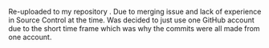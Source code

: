 Re-uploaded to my repository . Due to merging issue and lack of experience in Source Control at the time. Was decided to just use one GitHub account due to the short time frame which was why the commits were all made from one account.
